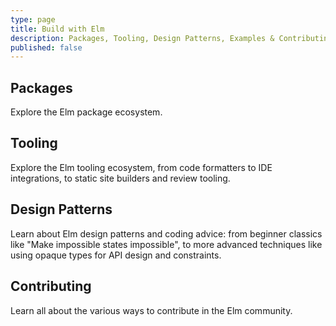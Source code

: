 ```yaml
---
type: page
title: Build with Elm
description: Packages, Tooling, Design Patterns, Examples & Contributing.
published: false
---
```


## Packages

Explore the Elm package ecosystem.

## Tooling

Explore the Elm tooling ecosystem, from code formatters to IDE integrations, to static site builders and review tooling.

## Design Patterns

Learn about Elm design patterns and coding advice: from beginner classics like "Make impossible states impossible", to more advanced techniques like using opaque types for API design and constraints.

## Contributing

Learn all about the various ways to contribute in the Elm community.

